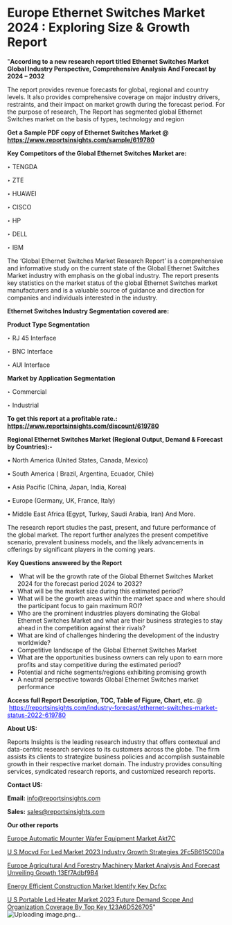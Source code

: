 # Europe Ethernet Switches Market 2024 : Exploring Size & Growth Report

 "<strong>According to a new research report titled Ethernet Switches Market Global Industry Perspective, Comprehensive Analysis And Forecast by 2024 – 2032</strong>

The report provides revenue forecasts for global, regional and country levels. It also provides comprehensive coverage on major industry drivers, restraints, and their impact on market growth during the forecast period. For the purpose of research, The Report has segmented global Ethernet Switches market on the basis of types, technology and region

<strong>Get a Sample PDF copy of Ethernet Switches Market </strong><strong>@<a href=https://www.reportsinsights.com/sample/619780 style=color:#0000ff;> https://www.reportsinsights.com/sample/619780</a></strong></font>

<strong>Key Competitors of the Global Ethernet Switches Market are:</strong>

‣ TENGDA

‣ ZTE

‣ HUAWEI

‣ CISCO

‣ HP

‣ DELL

‣ IBM

The ‘Global Ethernet Switches Market Research Report’ is a comprehensive and informative study on the current state of the Global Ethernet Switches Market industry with emphasis on the global industry. The report presents key statistics on the market status of the global Ethernet Switches market manufacturers and is a valuable source of guidance and direction for companies and individuals interested in the industry.

<strong>Ethernet Switches Industry Segmentation covered are:</strong>

<strong>Product Type Segmentation</strong>

‣    RJ 45 Interface

‣ BNC Interface

‣ AUI Interface

<strong>Market by Application Segmentation</strong>

‣   Commercial

‣ Industrial

<strong>To get this report at a profitable rate.: <a href=https://www.reportsinsights.com/discount/619780 style=color:#0000ff;>https://www.reportsinsights.com/discount/619780</a></strong></font>

<strong>Regional Ethernet Switches Market (Regional Output, Demand &amp; Forecast by Countries):-</strong>

• North America (United States, Canada, Mexico)

• South America ( Brazil, Argentina, Ecuador, Chile)

• Asia Pacific (China, Japan, India, Korea)

• Europe (Germany, UK, France, Italy)

• Middle East Africa (Egypt, Turkey, Saudi Arabia, Iran) And More.

The research report studies the past, present, and future performance of the global market. The report further analyzes the present competitive scenario, prevalent business models, and the likely advancements in offerings by significant players in the coming years.

<strong>Key Questions answered by the Report</strong>
<ul>
  <li> What will be the growth rate of the Global Ethernet Switches Market 2024 for the forecast period 2024 to 2032?</li>
  <li>What will be the market size during this estimated period?</li>
  <li>What will be the growth areas within the market space and where should the participant focus to gain maximum ROI?</li>
  <li>Who are the prominent industries players dominating the Global Ethernet Switches Market and what are their business strategies to stay ahead in the competition against their rivals?</li>
  <li>What are kind of challenges hindering the development of the industry worldwide?</li>
  <li>Competitive landscape of the Global Ethernet Switches Market</li>
  <li>What are the opportunities business owners can rely upon to earn more profits and stay competitive during the estimated period?</li>
  <li>Potential and niche segments/regions exhibiting promising growth</li>
  <li>A neutral perspective towards Global Ethernet Switches market performance</li>
</ul>
<strong>Access full Report Description, TOC, Table of Figure, Chart, etc. </strong>@  <a href=https://reportsinsights.com/industry-forecast/ethernet-switches-market-status-2022-619780 style=color:#0000ff;>https://reportsinsights.com/industry-forecast/ethernet-switches-market-status-2022-619780</a></font>

<strong><strong>About US</strong>:</strong>

Reports Insights is the leading research industry that offers contextual and data-centric research services to its customers across the globe. The firm assists its clients to strategize business policies and accomplish sustainable growth in their respective market domain. The industry provides consulting services, syndicated research reports, and customized research reports.

<strong>Contact US:</strong>

<p class=""""><b>Email:</b> <a href=mailto:info@reportsinsights.com>info@reportsinsights.com</a></p>
<p class=""""><b>Sales:</b> <a href=mailto:sales@reportsinsights.com>sales@reportsinsights.com</a></p>

<strong>Our other reports</strong>

<a href=https://www.linkedin.com/pulse/europe-automatic-mounter-wafer-equipment-market-akt7c/>Europe Automatic Mounter Wafer Equipment Market Akt7C</a>

<a href=https://medium.com/@aryawankhede943/u-s-mocvd-for-led-market-2023-industry-growth-strategies-2fc5b615c0da>U S Mocvd For Led Market 2023 Industry Growth Strategies 2Fc5B615C0Da</a>

<a href=https://medium.com/@patelamau/europe-agricultural-and-forestry-machinery-market-analysis-and-forecast-unveiling-growth-13ef7adbf9b4>Europe Agricultural And Forestry Machinery Market Analysis And Forecast Unveiling Growth 13Ef7Adbf9B4</a>

<a href=https://www.linkedin.com/pulse/energy-efficient-construction-market-identify-key-dcfxc/>Energy Efficient Construction Market Identify Key Dcfxc</a>

<a href=https://medium.com/@anjalimore4366343/u-s-portable-led-heater-market-2023-future-demand-scope-and-organization-coverage-by-top-key-123a6d526705>U S Portable Led Heater Market 2023 Future Demand Scope And Organization Coverage By Top Key 123A6D526705</a>"
![Uploading image.png…]()
